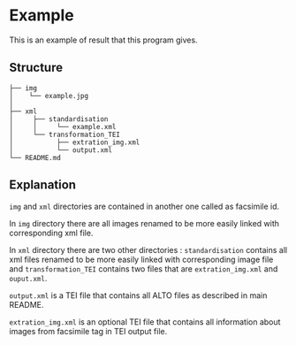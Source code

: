 # Example

This is an example of result that this program gives.

## Structure

```
├── img
│    └── example.jpg
│ 
├── xml
│     ├── standardisation
│     │     └── example.xml
│     └── transformation_TEI
│           ├── extration_img.xml
│           └── output.xml
└── README.md

```

## Explanation

`img` and `xml` directories are contained in another one called as facsimile id.

In `img` directory there are all images renamed to be more easily linked with corresponding xml file.

In `xml` directory there are two other directories : `standardisation` contains all xml files renamed to be more easily linked with 
corresponding image file and `transformation_TEI` contains two files that are `extration_img.xml` and `ouput.xml`.

`output.xml` is a TEI file that contains all ALTO files as described in main README.

`extration_img.xml` is an optional TEI file that contains all information about images from facsimile tag in TEI output file.
